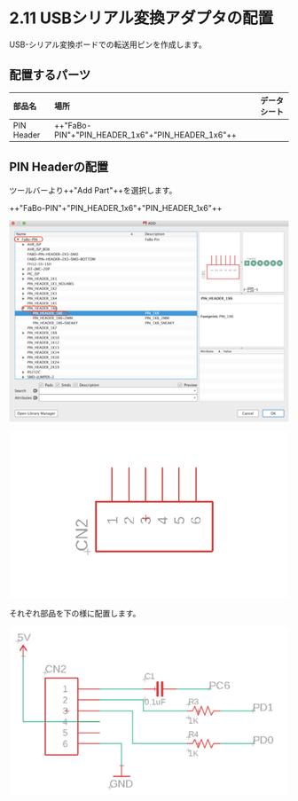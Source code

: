 # 2.11 USBシリアル変換アダプタの配置

USB-シリアル変換ボードでの転送用ピンを作成します。

## 配置するパーツ

|部品名|場所|データシート|
|:--|:--|:--|
|PIN Header|++"FaBo-PIN"+"PIN_HEADER_1x6"+"PIN_HEADER_1x6"++||

## PIN Headerの配置

ツールバーより++"Add Part"++を選択します。

++"FaBo-PIN"+"PIN_HEADER_1x6"+"PIN_HEADER_1x6"++

![](./img/usb001.png)

![](./img/usb002.png)

それぞれ部品を下の様に配置します。

![](./img/usb006.png)

